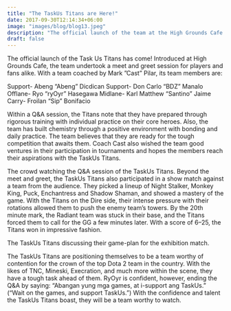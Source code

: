 ```yaml
---
title: "The TaskUs Titans are Here!"
date: 2017-09-30T12:14:34+06:00
image: "images/blog/blog13.jpeg"
description: "The official launch of the team at the High Grounds Cafe."
draft: false
---
```


The official launch of the Task Us Titans has come! Introduced at High Grounds Cafe, the team undertook a meet and greet session for players and fans alike. With a team coached by Mark ”Cast” Pilar, its team members are:

Support- Abeng “Abeng” Dicdican
Support- Don Carlo “BDZ” Manalo
Offlane- Ryo “ryOyr” Hasegawa
Midlane- Karl Matthew “Santino” Jaime
Carry- Froilan “Sip” Bonifacio

Within a Q&A session, the Titans note that they have prepared through rigorous training with individual practice on their core heroes. Also, the team has built chemistry through a positive environment with bonding and daily practice. The team believes that they are ready for the tough competition that awaits them. Coach Cast also wished the team good ventures in their participation in tournaments and hopes the members reach their aspirations with the TaskUs Titans.

The crowd watching the Q&A session of the TaskUs Titans.
Beyond the meet and greet, the TaskUs Titans also participated in a show match against a team from the audience. They picked a lineup of Night Stalker, Monkey King, Puck, Enchantress and Shadow Shaman, and showed a mastery of the game. With the Titans on the Dire side, their intense pressure with their rotations allowed them to push the enemy team’s towers. By the 20th minute mark, the Radiant team was stuck in their base, and the Titans forced them to call for the GG a few minutes later. With a score of 6–25, the Titans won in impressive fashion.

The TaskUs Titans discussing their game-plan for the exhibition match.

The TaskUs Titans are positioning themselves to be a team worthy of contention for the crown of the top Dota 2 team in the country. With the likes of TNC, Mineski, Execration, and much more within the scene, they have a tough task ahead of them. RyOyr is confident, however, ending the Q&A by saying: “Abangan yung mga games, at i-support ang TaskUs.” (“Wait on the games, and support TaskUs.”) With the confidence and talent the TaskUs Titans boast, they will be a team worthy to watch.
